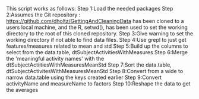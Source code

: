 This script works as follows:
Step 1:Load the needed packages
Step 2:Assumes the Git repository : https://github.com/dholtz/GettingAndCleaningData
       has been cloned to a users local machine, and the R, setwd(), has been used 
       to set the working directory to the root of this cloned repository.
Step 3:Give warning to set the working directory if not able to find data files.
Step 4:Use grepl to just get features/measures related to mean and std
Step 5:Build up the columns to select from the data.table, dtSubjectActivitiesWithMeasures
Step 6:Merge the 'meaningful activity names' with the dtSubjectActiitiesWithMeasuresMeanStd
Step 7:Sort the data.table, dtSubjectActivitesWithMeasuresMeanStd
Step 8:Convert from a wide to narrow data.table using the keys created earlier
Step 9:Convert activityName and measureName to factors
Step 10:Reshape the data to get the averages
